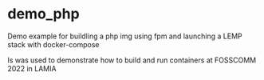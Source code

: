 # demo_php
Demo example for buildling a php img using fpm and launching a LEMP stack with docker-compose


Is was used to demonstrate how to build and run containers at FOSSCOMM 2022 in LAMIA
